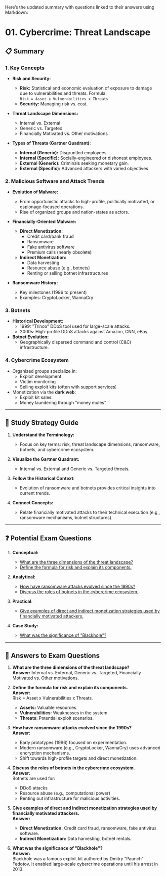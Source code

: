 Here’s the updated summary with questions linked to their answers using Markdown:

# 01. Cybercrime: Threat Landscape

## 📋 Summary

### 1. **Key Concepts**
- **Risk and Security:**
  - **Risk:** Statistical and economic evaluation of exposure to damage due to vulnerabilities and threats. Formula:  
    `Risk = Asset x Vulnerabilities x Threats`
  - **Security:** Managing risk vs. cost.

- **Threat Landscape Dimensions:**
  - Internal vs. External
  - Generic vs. Targeted
  - Financially Motivated vs. Other motivations

- **Types of Threats (Gartner Quadrant):**
  - **Internal (Generic):** Disgruntled employees.
  - **Internal (Specific):** Socially-engineered or dishonest employees.
  - **External (Generic):** Criminals seeking monetary gain.
  - **External (Specific):** Advanced attackers with varied objectives.

### 2. **Malicious Software and Attack Trends**
- **Evolution of Malware:**
  - From opportunistic attacks to high-profile, politically motivated, or espionage-focused operations.
  - Rise of organized groups and nation-states as actors.

- **Financially-Oriented Malware:**
  - **Direct Monetization:**
    - Credit card/bank fraud
    - Ransomware
    - Fake antivirus software
    - Premium calls (nearly obsolete)
  - **Indirect Monetization:**
    - Data harvesting
    - Resource abuse (e.g., botnets)
    - Renting or selling botnet infrastructures

- **Ransomware History:**
  - Key milestones (1996 to present)
  - Examples: CryptoLocker, WannaCry

### 3. **Botnets**
- **Historical Development:**
  - 1999: "Trinoo" DDoS tool used for large-scale attacks.
  - 2000s: High-profile DDoS attacks against Amazon, CNN, eBay.
- **Botnet Evolution:**
  - Geographically dispersed command and control (C&C) infrastructure.

### 4. **Cybercrime Ecosystem**
- Organized groups specialize in:
  - Exploit development
  - Victim monitoring
  - Selling exploit kits (often with support services)
- Monetization via the **dark web**:
  - Exploit kit sales
  - Money laundering through "money mules"

---

## 📖 Study Strategy Guide

1. **Understand the Terminology:**
   - Focus on key terms: risk, threat landscape dimensions, ransomware, botnets, and cybercrime ecosystem.

2. **Visualize the Gartner Quadrant:**
   - Internal vs. External and Generic vs. Targeted threats.

3. **Follow the Historical Context:**
   - Evolution of ransomware and botnets provides critical insights into current trends.

4. **Connect Concepts:**
   - Relate financially motivated attacks to their technical execution (e.g., ransomware mechanisms, botnet structures).

---

## ❓ Potential Exam Questions

1. **Conceptual:**
   - [What are the three dimensions of the threat landscape?](#q1)  
   - [Define the formula for risk and explain its components.](#q2)

2. **Analytical:**
   - [How have ransomware attacks evolved since the 1990s?](#q3)  
   - [Discuss the roles of botnets in the cybercrime ecosystem.](#q4)

3. **Practical:**
   - [Give examples of direct and indirect monetization strategies used by financially motivated attackers.](#q5)

4. **Case Study:**
   - [What was the significance of "Blackhole"?](#q6)

---

## 📝 Answers to Exam Questions

1. **What are the three dimensions of the threat landscape?** <a name="q1"></a>  
   **Answer:** Internal vs. External, Generic vs. Targeted, Financially Motivated vs. Other motivations.

2. **Define the formula for risk and explain its components.** <a name="q2"></a>  
   **Answer:**  
   Risk = Asset x Vulnerabilities x Threats.  
   - **Assets:** Valuable resources.  
   - **Vulnerabilities:** Weaknesses in the system.  
   - **Threats:** Potential exploit scenarios.

3. **How have ransomware attacks evolved since the 1990s?** <a name="q3"></a>  
   **Answer:**  
   - Early prototypes (1996) focused on experimentation.  
   - Modern ransomware (e.g., CryptoLocker, WannaCry) uses advanced encryption mechanisms.  
   - Shift towards high-profile targets and direct monetization.

4. **Discuss the roles of botnets in the cybercrime ecosystem.** <a name="q4"></a>  
   **Answer:**  
   Botnets are used for:  
   - DDoS attacks  
   - Resource abuse (e.g., computational power)  
   - Renting out infrastructure for malicious activities.

5. **Give examples of direct and indirect monetization strategies used by financially motivated attackers.** <a name="q5"></a>  
   **Answer:**  
   - **Direct Monetization:** Credit card fraud, ransomware, fake antivirus software.  
   - **Indirect Monetization:** Data harvesting, botnet rentals.

6. **What was the significance of "Blackhole"?** <a name="q6"></a>  
   **Answer:**  
   Blackhole was a famous exploit kit authored by Dmitry "Paunch" Fedotov. It enabled large-scale cybercrime operations until his arrest in 2013.
